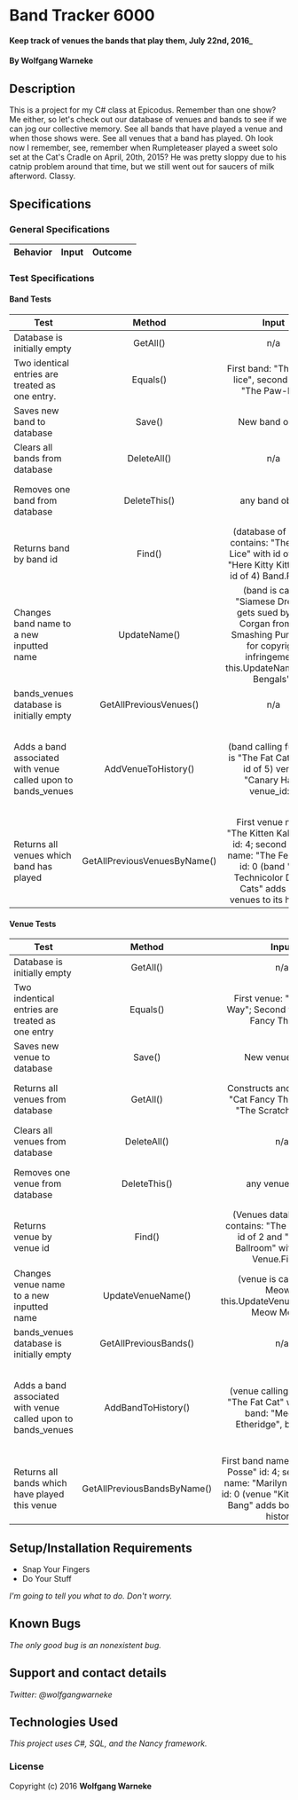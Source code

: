 # Band Tracker 6000

#### Keep track of venues the bands that play them, July 22nd, 2016_

#### By Wolfgang Warneke

## Description

This is a project for my C# class at Epicodus. Remember than one show? Me either, so let's check out our database of venues and bands to see if we can jog our collective memory. See all bands that have played a venue and when those shows were. See all venues that a band has played. Oh look now I remember, see, remember when Rumpleteaser played a sweet solo set at the Cat's Cradle on April, 20th, 2015? He was pretty sloppy due to his catnip problem around that time, but we still went out for saucers of milk afterword. Classy.

## Specifications
### General Specifications
| Behavior        | Input           | Outcome  |
| ------------- |:-------------:| -----:|
### Test Specifications
#### Band Tests
| Test        | Method | Input           | Output (or outcome)  |
| ------------- |:----:|:-------------:| -----:|
| Database is initially empty | GetAll() | n/a | Count of entries is 0. |
| Two identical entries are treated as one entry. | Equals() | First band: "The Paw-lice", second band: "The Paw-lice" | First band is same as second band. |
| Saves new band to database | Save() | New band object | Band is written as new row entry in database |
| Clears all bands from database | DeleteAll() | n/a | all entries for 'bands' database table are removed |
| Removes one band from database | DeleteThis() | any band object | row containing this band's information is removed from database |
| Returns band by band id | Find() | (database of bands contains: "The Paw-Lice" with id of 9 and "Here Kitty Kitty" with id of 4) Band.Find(9) | Band object for "Here Kitty Kitty" |
| Changes band name to a new inputted name | UpdateName() | (band is called "Siamese Dream", gets sued by Billy Corgan from the Smashing Pumpkins for copyright infringement) this.UpdateName("The Bengals") | Band name is changed to The Bengals |
| bands_venues database is initially empty | GetAllPreviousVenues() | n/a | Count of entries list is 0. |
| Adds a band associated with venue called upon to bands_venues | AddVenueToHistory() | (band calling function is "The Fat Cats" with id of 5) venue: "Canary Hall", venue_id: 4 | band_id 5 and venue_id4 are recorded to bands_venues database; GetAllPreviousBands() returns list with count of 1 |
| Returns all venues which band has played | GetAllPreviousVenuesByName() | First venue name: "The Kitten Kaboodle" id: 4; second venue name: "The Feel Line" id: 0 (band "The Technicolor Dream Cats" adds both venues to its history) | returns list of the venue names |

#### Venue Tests
| Test        | Method | Input           | Output (outcome)  |
| ------------- |:----:|:-------------:| -----:|
| Database is initially empty | GetAll() | n/a | Count of entries is 0. |
| Two indentical entries are treated as one entry | Equals() | First venue: "The Milky Way"; Second venue: "Cat Fancy Theater" | First venue is same as second venue. |
| Saves new venue to database | Save() | New venue object | Venue is written as new row entry in database |
| Returns all venues from database | GetAll() | Constructs and saves first "Cat Fancy Theater" then "The Scratching Post" | Returns list containing the objects for "Cat Fancy Theater" and "The Scratching Post" |
| Clears all venues from database | DeleteAll() | n/a | all entries for 'venues' database table are removed |
| Removes one venue from database | DeleteThis() | any venue object | row containing this venue's information is removed from database|
| Returns venue by venue id | Find() | (Venues database table contains: "The Meow" with id of 2 and "The Yarn Ballroom" with id of 3) Venue.Find(2) | Venue object for "The Meow" |
| Changes venue name to a new inputted name | UpdateVenueName() | (venue is called "The Meow") this.UpdateVenueName("The Meow Meow") | Venue name is changed to "The Meow Meow" |
| bands_venues database is initially empty | GetAllPreviousBands() | n/a | Count of entries list is 0. |
| Adds a band associated with venue called upon to bands_venues | AddBandToHistory() | (venue calling function is "The Fat Cat" with id of 5) band: "Meowlissa Etheridge", band_id: 4 | band_id 4 and venue_id 5 are recorded to bands_venues database; GetAllPreviousBands() returns list with count of 1 |
| Returns all bands which have played this venue | GetAllPreviousBandsByName() | First band name: "Insane Cat Posse" id: 4; second band name: "Marilyn Meownson" id: 0 (venue "Kitty Kitty Bang Bang" adds both bands to history) | returns list of the bands' names |


## Setup/Installation Requirements

* Snap Your Fingers
* Do Your Stuff

_I'm going to tell you what to do. Don't worry._

## Known Bugs

_The only good bug is an nonexistent bug._

## Support and contact details

_Twitter: @wolfgangwarneke_

## Technologies Used

_This project uses C#, SQL, and the Nancy framework._

### License

Copyright (c) 2016 **Wolfgang Warneke**
